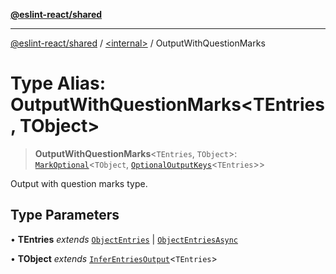 [**@eslint-react/shared**](../../README.md)

***

[@eslint-react/shared](../../README.md) / [\<internal\>](../README.md) / OutputWithQuestionMarks

# Type Alias: OutputWithQuestionMarks\<TEntries, TObject\>

> **OutputWithQuestionMarks**\<`TEntries`, `TObject`\>: [`MarkOptional`](MarkOptional.md)\<`TObject`, [`OptionalOutputKeys`](OptionalOutputKeys.md)\<`TEntries`\>\>

Output with question marks type.

## Type Parameters

• **TEntries** *extends* [`ObjectEntries`](../interfaces/ObjectEntries.md) \| [`ObjectEntriesAsync`](../interfaces/ObjectEntriesAsync.md)

• **TObject** *extends* [`InferEntriesOutput`](InferEntriesOutput.md)\<`TEntries`\>
